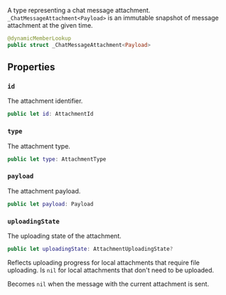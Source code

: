 
A type representing a chat message attachment.
`_ChatMessageAttachment<Payload>` is an immutable snapshot of message attachment at the given time.

``` swift
@dynamicMemberLookup
public struct _ChatMessageAttachment<Payload> 
```

> 

## Properties

### `id`

The attachment identifier.

``` swift
public let id: AttachmentId
```

### `type`

The attachment type.

``` swift
public let type: AttachmentType
```

### `payload`

The attachment payload.

``` swift
public let payload: Payload
```

### `uploadingState`

The uploading state of the attachment.

``` swift
public let uploadingState: AttachmentUploadingState?
```

Reflects uploading progress for local attachments that require file uploading.
Is `nil` for local attachments that don't need to be uploaded.

Becomes `nil` when the message with the current attachment is sent.
